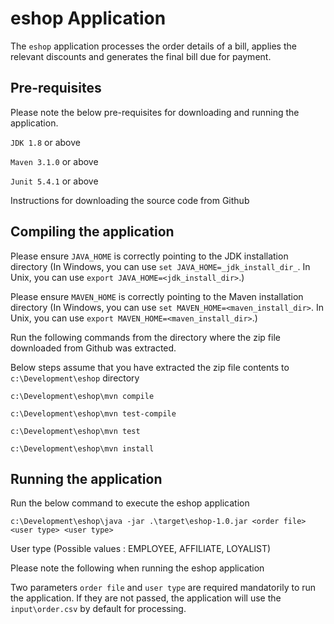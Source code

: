 # eshop Application

The `eshop` application processes the order details of a bill, applies the relevant 
discounts and generates the final bill due for payment.

Pre-requisites
--------------

Please note the below pre-requisites for downloading and running the application.

`JDK 1.8` or above

`Maven 3.1.0` or above

`Junit 5.4.1` or above

Instructions for downloading the source code from Github


Compiling the application
-------------------------

Please ensure `JAVA_HOME` is correctly pointing to the JDK installation directory
(In Windows, you can use `set JAVA_HOME=_jdk_install_dir_`. In Unix, you can use `export JAVA_HOME=<jdk_install_dir>`.)

Please ensure `MAVEN_HOME` is correctly pointing to the Maven installation directory
(In Windows, you can use `set MAVEN_HOME=<maven_install_dir>`. In Unix, you can use `export MAVEN_HOME=<maven_install_dir>`.)

Run the following commands from the directory where the zip file downloaded from Github was extracted. 

Below steps assume that you have extracted the zip file contents to `c:\Development\eshop` directory

`c:\Development\eshop\mvn compile`

`c:\Development\eshop\mvn test-compile`

`c:\Development\eshop\mvn test`

`c:\Development\eshop\mvn install`


Running the application
-------------------------

Run the below command to execute the eshop application

`c:\Development\eshop\java -jar .\target\eshop-1.0.jar <order file> <user type> <user type>`

User type (Possible values : EMPLOYEE, AFFILIATE, LOYALIST)

Please note the following when running the eshop application

Two parameters `order file` and `user type` are required mandatorily to run the application. If they are not passed, the application will use the `input\order.csv` by default for processing.



